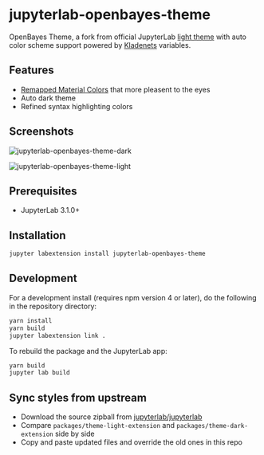 # jupyterlab-openbayes-theme

OpenBayes Theme, a fork from official JupyterLab  [light theme](https://github.com/jupyterlab/jupyterlab/tree/master/packages/theme-light-extension) with auto color scheme support powered by [Kladenets](https://github.com/sparanoid/kladenets) variables.

## Features

- [Remapped Material Colors](https://github.com/sparanoid/kladenets/blob/master/packages/core/dist/kladenets-material-map.css) that more pleasent to the eyes
- Auto dark theme
- Refined syntax highlighting colors

## Screenshots

![jupyterlab-openbayes-theme-dark](https://user-images.githubusercontent.com/96356/129545551-453b076d-6bc3-4214-9fbb-877b724e2e81.png)

![jupyterlab-openbayes-theme-light](https://user-images.githubusercontent.com/96356/129545540-30c56d0e-e748-421e-928e-62463ce94e80.png)

## Prerequisites

* JupyterLab 3.1.0+

## Installation

```bash
jupyter labextension install jupyterlab-openbayes-theme
```

## Development

For a development install (requires npm version 4 or later), do the following in the repository directory:

```bash
yarn install
yarn build
jupyter labextension link .
```

To rebuild the package and the JupyterLab app:

```bash
yarn build
jupyter lab build
```

## Sync styles from upstream

- Download the source zipball from [jupyterlab/jupyterlab](https://github.com/jupyterlab/jupyterlab)
- Compare `packages/theme-light-extension` and `packages/theme-dark-extension` side by side
- Copy and paste updated files and override the old ones in this repo
